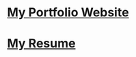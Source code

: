 # [My Portfolio Website](https://keatontate.github.io)
# [My Resume](https://github.com/keatontate/Resume/blob/main/Keaton%20Tate%20-%20Resume.pdf)
